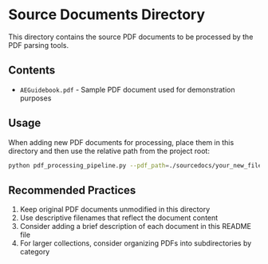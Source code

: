 # Source Documents Directory

This directory contains the source PDF documents to be processed by the PDF parsing tools.

## Contents

- `AEGuidebook.pdf` - Sample PDF document used for demonstration purposes

## Usage

When adding new PDF documents for processing, place them in this directory and then use the relative path from the project root:

```bash
python pdf_processing_pipeline.py --pdf_path=./sourcedocs/your_new_file.pdf
```

## Recommended Practices

1. Keep original PDF documents unmodified in this directory
2. Use descriptive filenames that reflect the document content
3. Consider adding a brief description of each document in this README file
4. For larger collections, consider organizing PDFs into subdirectories by category
